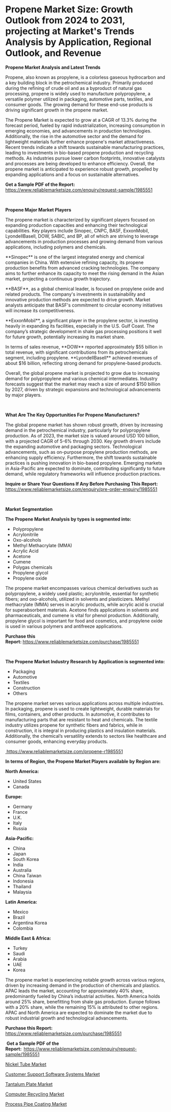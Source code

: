 <p><h1>Propene Market Size: Growth Outlook from 2024 to 2031, projecting at Market's Trends Analysis by Application, Regional Outlook, and Revenue</h1></p><p><strong>Propene Market Analysis and Latest Trends</strong></p>
<p><p>Propene, also known as propylene, is a colorless gaseous hydrocarbon and a key building block in the petrochemical industry. Primarily produced during the refining of crude oil and as a byproduct of natural gas processing, propene is widely used to manufacture polypropylene, a versatile polymer utilized in packaging, automotive parts, textiles, and consumer goods. The growing demand for these end-use products is driving significant growth in the propene market.</p><p>The Propene Market is expected to grow at a CAGR of 13.3% during the forecast period, fueled by rapid industrialization, increasing consumption in emerging economies, and advancements in production technologies. Additionally, the rise in the automotive sector and the demand for lightweight materials further enhance propene's market attractiveness. Recent trends indicate a shift towards sustainable manufacturing practices, leading to investments in bio-based propene production and recycling methods. As industries pursue lower carbon footprints, innovative catalysts and processes are being developed to enhance efficiency. Overall, the propene market is anticipated to experience robust growth, propelled by expanding applications and a focus on sustainable alternatives.</p></p>
<p><strong>Get a Sample PDF of the Report:&nbsp;</strong> <a href="https://www.reliablemarketsize.com/enquiry/request-sample/1985551?utm_campaign=1105&utm_medium=2&utm_source=Github&utm_content=ia&utm_term=15112024&utm_id=propene">https://www.reliablemarketsize.com/enquiry/request-sample/1985551</a></p>
<p>&nbsp;</p>
<p><strong>Propene Major Market Players</strong></p>
<p><p>The propene market is characterized by significant players focused on expanding production capacities and enhancing their technological capabilities. Key players include Sinopec, CNPC, BASF, ExxonMobil, LyondellBasell, DOW, SABIC, and BP, all of which are striving to leverage advancements in production processes and growing demand from various applications, including polymers and chemicals.</p><p>**Sinopec** is one of the largest integrated energy and chemical companies in China. With extensive refining capacity, its propene production benefits from advanced cracking technologies. The company aims to further enhance its capacity to meet the rising demand in the Asian market, projecting a continuous growth trajectory.</p><p>**BASF**, as a global chemical leader, is focused on propylene oxide and related products. The company's investments in sustainability and innovative production methods are expected to drive growth. Market analysts anticipate that BASF's commitment to circular economy initiatives will increase its competitiveness.</p><p>**ExxonMobil**, a significant player in the propylene sector, is investing heavily in expanding its facilities, especially in the U.S. Gulf Coast. The company’s strategic development in shale gas processing positions it well for future growth, potentially increasing its market share.</p><p>In terms of sales revenue, **DOW** reported approximately $55 billion in total revenue, with significant contributions from its petrochemicals segment, including propylene. **LyondellBasell** achieved revenues of about $16 billion, reflecting strong demand for propylene-based products.</p><p>Overall, the global propene market is projected to grow due to increasing demand for polypropylene and various chemical intermediates. Industry forecasts suggest that the market may reach a size of around $150 billion by 2027, driven by strategic expansions and technological advancements by major players.</p></p>
<p>&nbsp;</p>
<p><strong>What Are The Key Opportunities For Propene Manufacturers?</strong></p>
<p><p>The global propene market has shown robust growth, driven by increasing demand in the petrochemical industry, particularly for polypropylene production. As of 2023, the market size is valued around USD 100 billion, with a projected CAGR of 5-6% through 2030. Key growth drivers include the expanding automotive and packaging sectors. Technological advancements, such as on-purpose propylene production methods, are enhancing supply efficiency. Furthermore, the shift towards sustainable practices is pushing innovation in bio-based propylene. Emerging markets in Asia-Pacific are expected to dominate, contributing significantly to future demand, while regulatory frameworks will influence production practices.</p></p>
<p><strong>Inquire or Share Your Questions If Any Before Purchasing This Report:</strong> <a href="https://www.reliablemarketsize.com/enquiry/pre-order-enquiry/1985551?utm_campaign=1105&utm_medium=2&utm_source=Github&utm_content=ia&utm_term=15112024&utm_id=propene">https://www.reliablemarketsize.com/enquiry/pre-order-enquiry/1985551</a></p>
<p>&nbsp;</p>
<p><strong>Market Segmentation</strong></p>
<p><strong>The Propene Market Analysis by types is segmented into:</strong></p>
<p><ul><li>Polypropylene</li><li>Acrylonitrile</li><li>Oxo-alcohols</li><li>Methyl Methacrylate (MMA)</li><li>Acrylic Acid</li><li>Acetone</li><li>Cumene</li><li>Polygas chemicals</li><li>Propylene glycol</li><li>Propylene oxide</li></ul></p>
<p><p>The propene market encompasses various chemical derivatives such as polypropylene, a widely used plastic; acrylonitrile, essential for synthetic fibers; and oxo-alcohols, utilized in solvents and plasticizers. Methyl methacrylate (MMA) serves in acrylic products, while acrylic acid is crucial for superabsorbent materials. Acetone finds applications in solvents and pharmaceuticals, and cumene is vital for phenol production. Additionally, propylene glycol is important for food and cosmetics, and propylene oxide is used in various polymers and antifreeze applications.</p></p>
<p><strong>Purchase this Report:&nbsp;</strong><a href="https://www.reliablemarketsize.com/purchase/1985551?utm_campaign=1105&utm_medium=2&utm_source=Github&utm_content=ia&utm_term=15112024&utm_id=propene">https://www.reliablemarketsize.com/purchase/1985551</a></p>
<p>&nbsp;</p>
<p><strong>The Propene Market Industry Research by Application is segmented into:</strong></p>
<p><ul><li>Packaging</li><li>Automotive</li><li>Textiles</li><li>Construction</li><li>Others</li></ul></p>
<p><p>The propene market serves various applications across multiple industries. In packaging, propene is used to create lightweight, durable materials for films, containers, and other products. In automotive, it contributes to manufacturing parts that are resistant to heat and chemicals. The textile industry utilizes propene for synthetic fibers and fabrics, while in construction, it is integral in producing plastics and insulation materials. Additionally, the chemical’s versatility extends to sectors like healthcare and consumer goods, enhancing everyday products.</p></p>
<p><a href="https://www.reliablemarketsize.com/propene-r1985551?utm_campaign=1105&utm_medium=2&utm_source=Github&utm_content=ia&utm_term=15112024&utm_id=propene">&nbsp;https://www.reliablemarketsize.com/propene-r1985551</a></p>
<p><strong>In terms of Region, the Propene Market Players available by Region are:</strong></p>
<p>
    <p> <strong> North America: </strong>
        <ul>
            <li>United States</li>
            <li>Canada</li>
        </ul>
        </p> 
    <p> <strong> Europe: </strong>
        <ul>
            <li>Germany</li>
            <li>France</li>
            <li>U.K.</li>
            <li>Italy</li>
            <li>Russia</li>
        </ul>
        </p> 
    <p> <strong> Asia-Pacific: </strong>
        <ul>
            <li>China</li>
            <li>Japan</li>
            <li>South Korea</li>
            <li>India</li>
            <li>Australia</li>
            <li>China Taiwan</li>
            <li>Indonesia</li>
            <li>Thailand</li>
            <li>Malaysia</li>
        </ul>
        </p> 
    <p> <strong> Latin America: </strong>
        <ul>
            <li>Mexico</li>
            <li>Brazil</li>
            <li>Argentina Korea</li>
            <li>Colombia</li>
        </ul>
        </p> 
    <p> <strong> Middle East & Africa: </strong>
        <ul>
            <li>Turkey</li>
            <li>Saudi</li>
            <li>Arabia</li>
            <li>UAE</li>
            <li>Korea</li>
        </ul>
    </p>
    </p>
<p><p>The propene market is experiencing notable growth across various regions, driven by increasing demand in the production of chemicals and plastics. APAC leads the market, accounting for approximately 40% share, predominantly fueled by China’s industrial activities. North America holds around 25% share, benefitting from shale gas production. Europe follows with a 20% share, while the remaining 15% is attributed to other regions. APAC and North America are expected to dominate the market due to robust industrial growth and technological advancements.</p></p>
<p><strong>Purchase this Report: </strong><a href="https://www.reliablemarketsize.com/purchase/1985551?utm_campaign=1105&utm_medium=2&utm_source=Github&utm_content=ia&utm_term=15112024&utm_id=propene">https://www.reliablemarketsize.com/purchase/1985551</a></p>
<p>&nbsp;<strong>Get a Sample PDF of the Report:&nbsp;&nbsp;</strong><a href="https://www.reliablemarketsize.com/enquiry/request-sample/1985551?utm_campaign=1105&utm_medium=2&utm_source=Github&utm_content=ia&utm_term=15112024&utm_id=propene">https://www.reliablemarketsize.com/enquiry/request-sample/1985551</a></p>
<p><strong></strong></p>
<p><p><a href="https://www.linkedin.com/pulse/nickel-tube-market-evolution-key-trends-regional-dynamics-2024-2031-bgtsc?utm_campaign=1105&utm_medium=2&utm_source=Github&utm_content=ia&utm_term=15112024&utm_id=propene">Nickel Tube Market</a></p><p><a href="https://issuu.com/reportprime-2/docs/customer-support-software-systems-m_bcccbc441aada4?utm_campaign=1105&utm_medium=2&utm_source=Github&utm_content=ia&utm_term=15112024&utm_id=propene">Customer Support Software Systems Market</a></p><p><a href="https://www.linkedin.com/pulse/market-leaders-laggards-global-tantalum-plate-trends-forecast-rrt8c?utm_campaign=1105&utm_medium=2&utm_source=Github&utm_content=ia&utm_term=15112024&utm_id=propene">Tantalum Plate Market</a></p><p><a href="https://issuu.com/reportprime-2/docs/computer-recycling-market-size-2030_557e8ae4f36bf4?utm_campaign=1105&utm_medium=2&utm_source=Github&utm_content=ia&utm_term=15112024&utm_id=propene">Computer Recycling Market</a></p><p><a href="https://github.com/NorbertYates/Market-Research-Report-List-7/blob/main/process-pipe-coating-market.md?utm_campaign=1105&utm_medium=2&utm_source=Github&utm_content=ia&utm_term=15112024&utm_id=propene">Process Pipe Coating Market</a></p></p>
